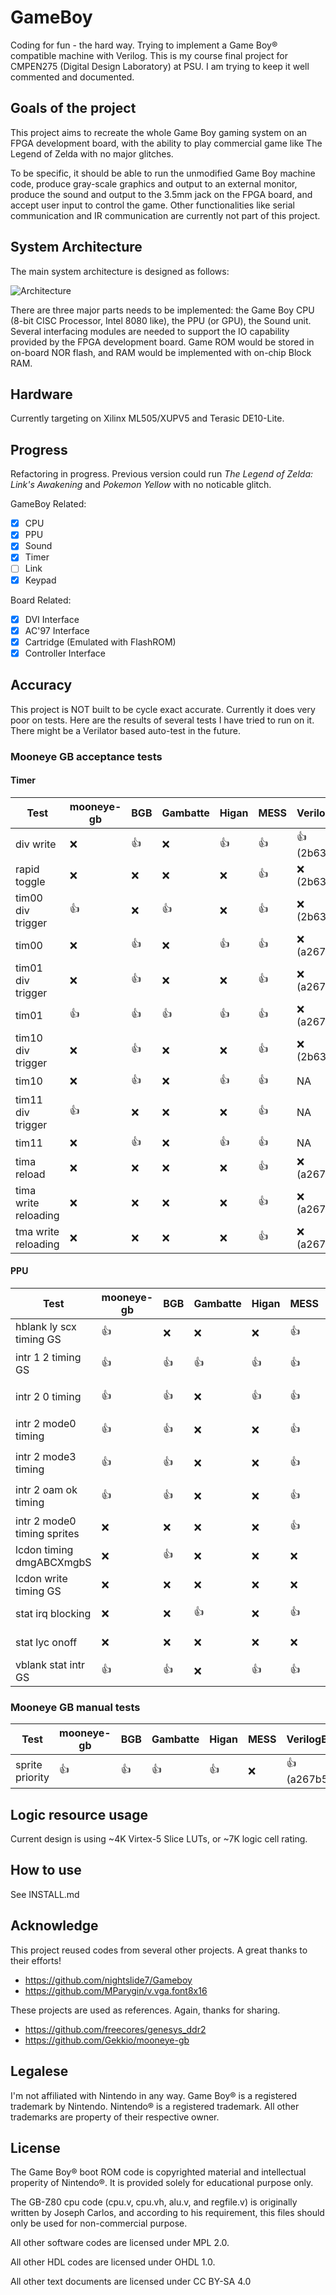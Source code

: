 GameBoy
=======

Coding for fun - the hard way. Trying to implement a Game Boy® compatible machine with Verilog. This is my course final project for CMPEN275 (Digital Design Laboratory) at PSU. I am trying to keep it well commented and documented. 

## Goals of the project

This project aims to recreate the whole Game Boy gaming system on an FPGA development board, with the ability to play commercial game like The Legend of Zelda with no major glitches.

To be specific, it should be able to run the unmodified Game Boy machine code, produce gray-scale graphics and output to an external monitor, produce the sound and output to the 3.5mm jack on the FPGA board, and accept user input to control the game. Other functionalities like serial communication and IR communication are currently not part of this project.

## System Architecture

The main system architecture is designed as follows:

![Architecture](https://cdn.hackaday.io/images/6958041523363605244.jpg)

There are three major parts needs to be implemented: the Game Boy CPU (8-bit CISC Processor, Intel 8080 like), the PPU (or GPU), the Sound unit. Several interfacing modules are needed to support the IO capability provided by the FPGA development board. Game ROM would be stored in on-board NOR flash, and RAM would be implemented with on-chip Block RAM.

## Hardware

Currently targeting on Xilinx ML505/XUPV5 and Terasic DE10-Lite.

## Progress

Refactoring in progress. Previous version could run *The Legend of Zelda: Link's Awakening* and *Pokemon Yellow* with no noticable glitch.

GameBoy Related:
 - [x] CPU
 - [x] PPU
 - [x] Sound
 - [x] Timer
 - [ ] Link
 - [x] Keypad

Board Related:
 - [x] DVI Interface
 - [x] AC'97 Interface
 - [x] Cartridge (Emulated with FlashROM)
 - [x] Controller Interface

## Accuracy

This project is NOT built to be cycle exact accurate. Currently it does very poor on tests. Here are the results of several tests I have tried to run on it. There might be a Verilator based auto-test in the future.

### Mooneye GB acceptance tests

#### Timer

| Test                 | mooneye-gb | BGB  | Gambatte | Higan  | MESS | VerilogBoy     |
| -------------------- | ---------- | ---- | -------- | ------ | ---- |----------------|
| div write            | :x:        | :+1: | :x:      | :+1:   | :+1: | :+1: (2b6360e) |
| rapid toggle         | :x:        | :x:  | :x:      | :x:    | :+1: | :x:  (2b6360e) |
| tim00 div trigger    | :+1:       | :x:  | :+1:     | :x:    | :+1: | :x:  (2b6360e) |
| tim00                | :x:        | :+1: | :x:      | :+1:   | :+1: | :x:  (a267b5b) |
| tim01 div trigger    | :x:        | :+1: | :x:      | :x:    | :+1: | :x:  (a267b5b) |
| tim01                | :+1:       | :+1: | :+1:     | :+1:   | :+1: | :x:  (a267b5b) |
| tim10 div trigger    | :x:        | :+1: | :x:      | :x:    | :+1: | :x:  (2b6360e) |
| tim10                | :x:        | :+1: | :x:      | :+1:   | :+1: | NA             |
| tim11 div trigger    | :+1:       | :x:  | :x:      | :x:    | :+1: | NA             |
| tim11                | :x:        | :+1: | :x:      | :+1:   | :+1: | NA             |
| tima reload          | :x:        | :x:  | :x:      | :x:    | :+1: | :x:  (a267b5b) |
| tima write reloading | :x:        | :x:  | :x:      | :x:    | :+1: | :x:  (a267b5b) |
| tma write reloading  | :x:        | :x:  | :x:      | :x:    | :+1: | :x:  (a267b5b) |

#### PPU

| Test                        | mooneye-gb | BGB  | Gambatte | Higan | MESS | VerilogBoy     |
| --------------------------- | ---------- | ---- | -------- | ------| ---- |----------------|
| hblank ly scx timing GS     | :+1:       | :x:  | :x:      | :x:   | :+1: | :x:  (a267b5b) |
| intr 1 2 timing GS          | :+1:       | :+1: | :+1:     | :+1:  | :+1: | :+1: (a267b5b) |
| intr 2 0 timing             | :+1:       | :+1: | :x:      | :+1:  | :+1: | :+1: (a267b5b) |
| intr 2 mode0 timing         | :+1:       | :+1: | :x:      | :x:   | :+1: | :+1: (a267b5b) |
| intr 2 mode3 timing         | :+1:       | :+1: | :x:      | :x:   | :+1: | :+1: (a267b5b) |
| intr 2 oam ok timing        | :+1:       | :+1: | :x:      | :x:   | :+1: | :+1: (a267b5b) |
| intr 2 mode0 timing sprites | :x:        | :x:  | :x:      | :x:   | :+1: | :x:  (a267b5b) |
| lcdon timing dmgABCXmgbS    | :x:        | :+1: | :x:      | :x:   | :x:  | :x:  (a267b5b) |
| lcdon write timing GS       | :x:        | :x:  | :x:      | :x:   | :x:  | :x:  (a267b5b) |
| stat irq blocking           | :x:        | :x:  | :+1:     | :x:   | :+1: | :x:  (a267b5b) |
| stat lyc onoff              | :x:        | :x:  | :x:      | :x:   | :x:  | :x:  (a267b5b) |
| vblank stat intr GS         | :+1:       | :+1: | :x:      | :+1:  | :+1: | :x:  (a267b5b) |


### Mooneye GB manual tests

| Test            | mooneye-gb | BGB  | Gambatte | Higan | MESS | VerilogBoy     |
| --------------- | ---------- | ---- | -------- | ----- | ---- |----------------|
| sprite priority | :+1:       | :+1: | :+1:     | :+1:  | :x:  | :+1: (a267b5b) |

## Logic resource usage

Current design is using ~4K Virtex-5 Slice LUTs, or ~7K logic cell rating.

## How to use

See INSTALL.md

## Acknowledge

This project reused codes from several other projects. A great thanks to their efforts!

 - https://github.com/nightslide7/Gameboy
 - https://github.com/MParygin/v.vga.font8x16

These projects are used as references. Again, thanks for sharing.

 - https://github.com/freecores/genesys_ddr2
 - https://github.com/Gekkio/mooneye-gb

## Legalese

I'm not affiliated with Nintendo in any way. Game Boy® is a registered trademark by Nintendo. Nintendo® is a registered trademark. All other trademarks are property of their respective owner.

## License

The Game Boy® boot ROM code is copyrighted material and intellectual properity of Nintendo®. It is provided solely for educational purpose only.

The GB-Z80 cpu code (cpu.v, cpu.vh, alu.v, and regfile.v) is originally written by Joseph Carlos, and according to his requirement, this files should only be used for non-commercial purpose.

All other software codes are licensed under MPL 2.0.

All other HDL codes are licensed under OHDL 1.0.

All other text documents are licensed under CC BY-SA 4.0